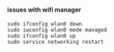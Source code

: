 #### issues with wifi manager

```
sudo ifconfig wlan0 down
sudo iwconfig wlan0 mode managed
sudo ifconfig wlan0 up
sudo service networking restart
```
